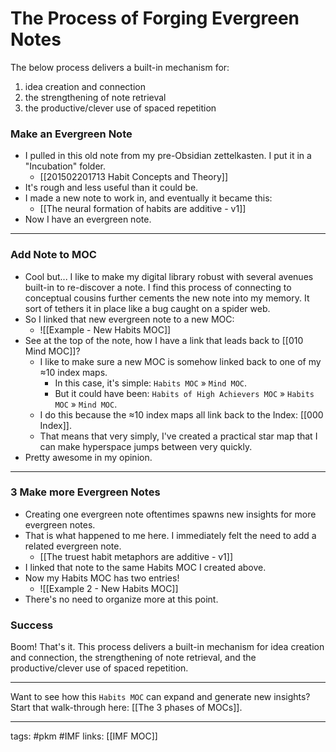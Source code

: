 # The Process of Forging Evergreen Notes
 The below process delivers a built-in mechanism for:
 1. idea creation and connection
 2. the strengthening of note retrieval
 3. the productive/clever use of spaced repetition

### Make an Evergreen Note
- I pulled in this old note from my pre-Obsidian zettelkasten. I put it in a "Incubation" folder.
	- [[201502201713 Habit Concepts and Theory]]
- It's rough and less useful than it could be.
- I made a new note to work in, and eventually it became this:
	- [[The neural formation of habits are additive - v1]]
- Now I have an evergreen note.

---
### Add Note to MOC
- Cool but... I like to make my digital library robust with several avenues built-in to re-discover a note. I find this process of connecting to conceptual cousins further cements the new note into my memory. It sort of tethers it in place like a bug caught on a spider web. 
- So I linked that new evergreen note to a new MOC:
	- ![[Example - New Habits MOC]]
- See at the top of the note, how I have a link that leads back to [[010 Mind MOC]]? 
	- I like to make sure a new MOC is somehow linked back to one of my ≈10 index maps. 
		- In this case, it's simple: `Habits MOC` » `Mind MOC`.
		- But it could have been: `Habits of High Achievers MOC` » `Habits MOC` » `Mind MOC`.
	- I do this because the ≈10 index maps all link back to the Index: [[000 Index]].
	- That means that very simply, I've created a practical star map that I can make hyperspace jumps between very quickly.
- Pretty awesome in my opinion.

---
### 3 Make more Evergreen Notes
- Creating one evergreen note oftentimes spawns new insights for more evergreen notes.
- That is what happened to me here. I immediately felt the need to add a related evergreen note. 
	- [[The truest habit metaphors are additive - v1]]
- I linked that note to the same Habits MOC I created above.
- Now my Habits MOC has two entries!
	- ![[Example 2 - New Habits MOC]]
- There's no need to organize more at this point.

### Success
Boom! That's it. This process delivers a built-in mechanism for idea creation and connection, the strengthening of note retrieval, and the productive/clever use of spaced repetition.

---
Want to see how this `Habits MOC` can expand and generate new insights? Start that walk-through here: [[The 3 phases of MOCs]].

---
tags: #pkm #IMF 
links: [[IMF MOC]]